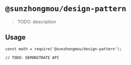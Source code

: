 # `@sunzhongmou/design-pattern`

> TODO: description

## Usage

```
const math = require('@sunzhongmou/design-pattern');

// TODO: DEMONSTRATE API
```
